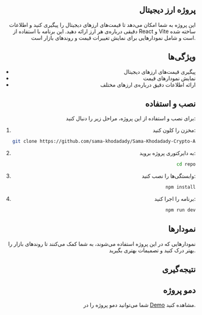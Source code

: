 <div style="text-align: right;">

## پروژه ارز دیجیتال

این پروژه به شما امکان می‌دهد تا قیمت‌های ارزهای دیجیتال را پیگیری کنید و اطلاعات دقیقی درباره‌ی هر ارز ارائه دهید. این برنامه با استفاده از React و Vite ساخته شده است و شامل نمودارهایی برای نمایش تغییرات قیمت و روندهای بازار است.


## ویژگی‌ها
- پیگیری قیمت‌های ارزهای دیجیتال
- نمایش نمودارهای قیمت
- ارائه اطلاعات دقیق درباره‌ی ارزهای مختلف

## نصب و استفاده
برای نصب و استفاده از این پروژه، مراحل زیر را دنبال کنید:
1. مخزن را کلون کنید:
   ```bash
   git clone https://github.com/sama-khodadady/Sama-Khodadady-Crypto-App.git
   ```
2. به دایرکتوری پروژه بروید:
   ```bash
   cd repo
   ```
3. وابستگی‌ها را نصب کنید:
   ```bash
   npm install
   ```
4. برنامه را اجرا کنید:
   ```bash
   npm run dev
   ```

## نمودارها
نمودارهایی که در این پروژه استفاده می‌شوند، به شما کمک می‌کنند تا روندهای بازار را بهتر درک کنید و تصمیمات بهتری بگیرید.

## نتیجه‌گیری

## دمو پروژه
شما می‌توانید دمو پروژه را در  [Demo](https://sama-khodadady-crypto-app.vercel.app/) مشاهده کنید.
</div>
